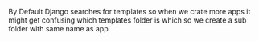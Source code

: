 By Default Django searches for templates so when we crate more apps 
it might get confusing which templates folder is which so we create 
a sub folder with same name as app.